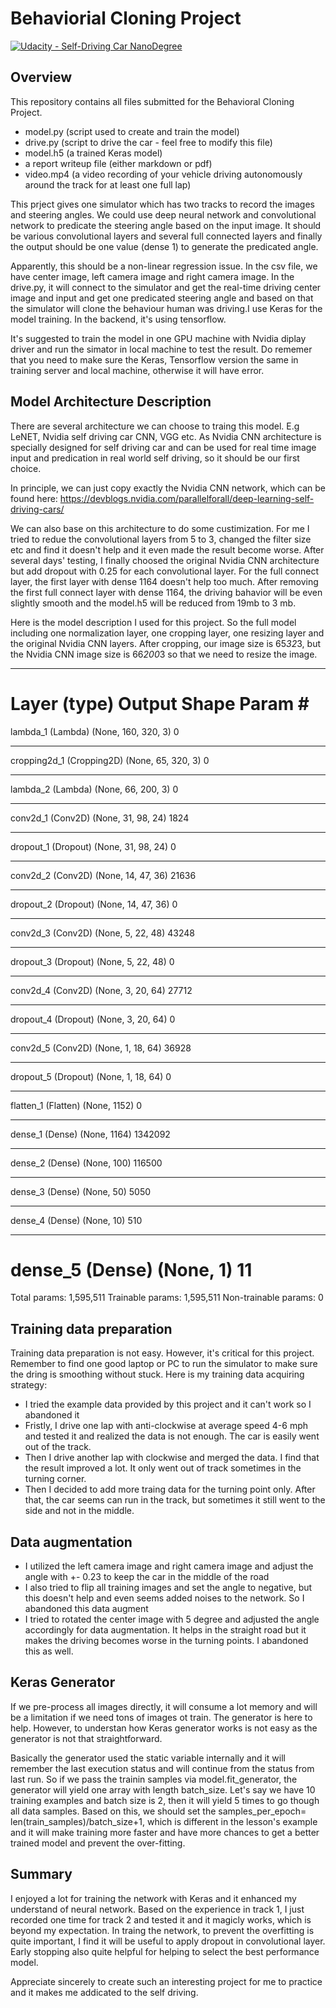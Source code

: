 # Behaviorial Cloning Project

[![Udacity - Self-Driving Car NanoDegree](https://s3.amazonaws.com/udacity-sdc/github/shield-carnd.svg)](http://www.udacity.com/drive)

Overview
---
This repository contains all files submitted for the Behavioral Cloning Project.
* model.py (script used to create and train the model)
* drive.py (script to drive the car - feel free to modify this file)
* model.h5 (a trained Keras model)
* a report writeup file (either markdown or pdf)
* video.mp4 (a video recording of your vehicle driving autonomously around the track for at least one full lap)

This prject gives one simulator which has two tracks to record the images and steering angles. We could use deep neural network and convolutional network to predicate the steering angle based on the input image. It should be various convolutional layers and several full connected layers and finally the output should be one value (dense 1) to generate the predicated angle.

Apparently, this should be a non-linear regression issue. In the csv file, we have center image, left camera image and right camera image. In the drive.py, it will connect to the simulator and get the real-time driving center image and input and get one predicated steering angle and based on that the simulator will clone the behaviour human was driving.I use Keras for the model training. In the backend, it's using tensorflow.

It's suggested  to train the model in one GPU machine with Nvidia diplay driver and run the simator in local machine to test the result. Do rememer that you need to make sure the Keras, Tensorflow version the same in training server and local machine, otherwise it will have error.



Model Architecture Description
---
There are several architecture we can choose to traing this model. E.g LeNET, Nvidia self driving car CNN, VGG etc. As Nvidia CNN architecture is specially designed for self driving car and can be used for real time image input and predication in real world self driving, so it should be our first choice.

In principle, we can just copy exactly the Nvidia CNN network, which can be found here: https://devblogs.nvidia.com/parallelforall/deep-learning-self-driving-cars/

We can also base on this architecture to do some custimization. For me I tried to redue the convolutional layers from 5 to 3, changed the filter size etc and find it doesn't help and it even made the result become worse. After several days' testing, I finally choosed the original Nvidia CNN architecture but add dropout with 0.25 for each convolutional layer. For the full connect layer, the first layer with dense 1164 doesn't help too much. After removing the first full connect layer with dense 1164, the driving bahavior will be even slightly smooth and the model.h5 will be reduced from 19mb to 3 mb.

Here is the model description I used for this project. So the full model including one normalization layer, one cropping layer, one resizing layer and the original Nvidia CNN layers. After cropping, our image size is 65*32*3, but the Nvidia CNN image size is 66*200*3 so that we need to resize the image.


_________________________________________________________________
Layer (type)                 Output Shape              Param #   
=================================================================
lambda_1 (Lambda)            (None, 160, 320, 3)       0         
_________________________________________________________________
cropping2d_1 (Cropping2D)    (None, 65, 320, 3)        0         
_________________________________________________________________
lambda_2 (Lambda)            (None, 66, 200, 3)        0         
_________________________________________________________________
conv2d_1 (Conv2D)            (None, 31, 98, 24)        1824      
_________________________________________________________________
dropout_1 (Dropout)          (None, 31, 98, 24)        0         
_________________________________________________________________
conv2d_2 (Conv2D)            (None, 14, 47, 36)        21636     
_________________________________________________________________
dropout_2 (Dropout)          (None, 14, 47, 36)        0         
_________________________________________________________________
conv2d_3 (Conv2D)            (None, 5, 22, 48)         43248     
_________________________________________________________________
dropout_3 (Dropout)          (None, 5, 22, 48)         0         
_________________________________________________________________
conv2d_4 (Conv2D)            (None, 3, 20, 64)         27712     
_________________________________________________________________
dropout_4 (Dropout)          (None, 3, 20, 64)         0         
_________________________________________________________________
conv2d_5 (Conv2D)            (None, 1, 18, 64)         36928     
_________________________________________________________________
dropout_5 (Dropout)          (None, 1, 18, 64)         0         
_________________________________________________________________
flatten_1 (Flatten)          (None, 1152)              0         
_________________________________________________________________
dense_1 (Dense)              (None, 1164)              1342092   
_________________________________________________________________
dense_2 (Dense)              (None, 100)               116500    
_________________________________________________________________
dense_3 (Dense)              (None, 50)                5050      
_________________________________________________________________
dense_4 (Dense)              (None, 10)                510       
_________________________________________________________________
dense_5 (Dense)              (None, 1)                 11        
=================================================================
Total params: 1,595,511
Trainable params: 1,595,511
Non-trainable params: 0

Training data preparation
---
Training data preparation is not easy. However, it's critical for this project. Remember to find one good laptop or PC to run the simulator to make sure the dring is smoothing without stuck. Here is my training data acquiring strategy:
* I tried the example data provided by this project and it can't work so I abandoned it
* Fristly, I drive one lap with anti-clockwise at average speed 4-6 mph and tested it and realized the data is not enough. The car is easily went out of the track.
* Then I drive another lap with clockwise and merged the data. I find that the result improved a lot. It only went out of track sometimes in the turning corner. 
* Then I decided to add more traing data for the turning point only. After that, the car seems can run in the track, but sometimes it still went to the side and not in the middle.

Data augmentation
---
* I utilized the left camera image and right camera image and adjust the angle with +- 0.23 to keep the car in the middle of the road
* I also tried to flip all training images and set the angle to negative, but this doesn't help and even seems added noises to the network. So I abandoned this data augment 
* I tried to rotated the center image with 5 degree and adjusted the angle accordingly for data augmentation. It helps in the straight road but it makes the driving becomes worse in the turning points. I abandoned this as well.

Keras Generator
---
If we pre-process all images directly, it will consume a lot memory and will be a limitation if we need tons of images ot train. The generator is here to help. However, to understan how Keras generator works is not easy as the generator is not that straightforward.

Basically the generator used the static variable internally and it will remember the last execution status and will continue from the status from last run. So if we pass the trainin samples via model.fit_generator, the generator will yield one array with length batch_size. Let's say we have 10 training examples and batch size is 2, then it will yield 5 times to go though all data samples. Based on this, we should set the samples_per_epoch= len(train_samples)/batch_size+1, which is different in the lesson's example and it will make training more faster and have more chances to get a better trained model and prevent the over-fitting.


Summary
---
I enjoyed a lot for training the network with Keras and it enhanced my understand of neural network. Based on the experience in track 1, I just recorded one time for track 2 and tested it and it magicly works, which is beyond my expectation. In traing the network, to prevent the overfitting is quite important, I find it will be useful to apply dropout in convolutional layer. Early stopping also quite helpful for helping to select the best performance model.

Appreciate sincerely to create such an interesting project for me to practice and it makes me addicated to the self driving.

